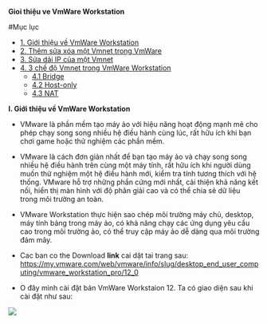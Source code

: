 **Gioi thiệu ve VmWare Workstation**

#Mục lục

* [1. Giới thiệu về VmWare Workstation](#1)
* [2. Thêm sửa xóa một Vmnet trong VmWare](#2)
* [3. Sửa dải IP của một Vmnet](#3)
* [4. 3 chế độ Vmnet trong VmWare Workstation](#4)
  * [4.1 Bridge](4.1)
  * [4.2 Host-only](#4.2)
  * [4.3 NAT](#4.3)


<a name="1"></a>
**I. Giới thiệu về VmWare Workstation**


* VMware là phần mềm tạo máy ảo với hiệu năng hoạt động mạnh mẽ cho phép chạy song song nhiều hệ điều hành cùng lúc, rất hữu ích khi bạn chơi game hoặc thử nghiệm các phần mềm.

* VMware là cách đơn giản nhất để bạn tạo máy ảo và chạy song song nhiều hệ điều hành trên cùng một máy tính, rất hữu ích khi người dùng muốn thử nghiệm một hệ điều hành mới, kiểm tra tính tương thích với hệ thống. VMware hỗ trợ những phần cứng mới nhất, cải thiện khả năng kết nối, hiển thị màn hình với độ phân giải cao và có thể chia sẻ dữ liệu trong môi trường an toàn.

* VMware Workstation thực hiện sao chép môi trường máy chủ, desktop, máy tính bảng trong máy ảo, có khả năng chạy các ứng dụng yêu cầu cao trong môi trường ảo, có thể truy cập máy ảo dễ dàng qua môi trường đám mây.

* Cac ban co the Download **link** cai dặt tai trang sau: https://my.vmware.com/web/vmware/info/slug/desktop_end_user_computing/vmware_workstation_pro/12_0

* O đây mình cài đặt bản VmWare Workstaion 12. Ta có giao diện sau khi cài đặt như sau:
<img src="https://i.imgur.com/S7sJPIc.png">
